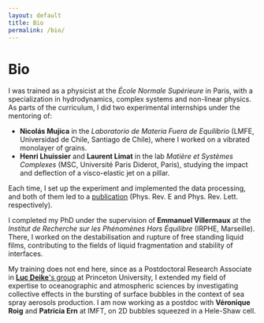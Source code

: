 ```yaml
---
layout: default
title: Bio
permalink: /bio/
---
```


Bio
===


I was trained as a physicist at the *École Normale Supérieure* in Paris, with a specialization in hydrodynamics, complex systems and non-linear physics.
As parts of the curriculum, I did two experimental internships under the mentoring of:

* **Nicolás Mujica** in the *Laboratorio de Materia Fuera de Equilibrio* (LMFE, Universidad de Chile, Santiago de Chile), where I worked on a vibrated monolayer of grains.
* **Henri Lhuissier** and **Laurent Limat** in the lab *Matière et Systèmes Complexes* (MSC, Université Paris Diderot, Paris), studying the impact and deflection of a visco-elastic jet on a pillar. 

Each time, I set up the experiment and implemented the data processing, and both of them led to a [publication](../publications) (Phys. Rev. E and Phys. Rev. Lett. respectively).

I completed my PhD under the supervision of **Emmanuel Villermaux** at the *Institut de Recherche sur les Phénomènes Hors Équilibre* (IRPHE, Marseille).
There, I worked on the destabilisation and rupture of free standing liquid films, contributing to the fields of liquid fragmentation and stability of interfaces.

My training does not end here, since as a Postdoctoral Research Associate in [**Luc Deike**'s group](https://ldeike.princeton.edu) at Princeton University, I extended my field of expertise to oceanographic and atmospheric sciences by investigating collective effects in the bursting of surface bubbles in the context of sea spray aerosols production.
I am now working as a postdoc with **Véronique Roig** and **Patricia Ern** at IMFT, on 2D bubbles squeezed in a Hele-Shaw cell.
